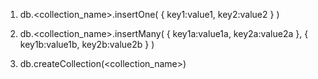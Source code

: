 
<!-- Create Document(s) -->

1. db.<collection_name>.insertOne(                         <!-- Inserts a single document into a collection  -->
        { key1:value1, key2:value2 }
    )

2. db.<collection_name>.insertMany(                        <!-- Inserts multiple documents at once  -->
        { key1a:value1a, key2a:value2a },
        { key1b:value1b, key2b:value2b }
   )

<!-- Create collection -->

3. db.createCollection(<collection_name>)                  <!-- Creates a new collection in the current database  -->